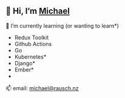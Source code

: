 ## 👋  Hi, I’m  <a href="https://michaelrausch.nz/">Michael</a>        



🌱 I’m currently learning (or wanting to learn*)
  - Redux Toolkit
  - Github Actions
  - Go
  - Kubernetes*
  - Django*
  - Ember*
  - 

📫 email: michael@rausch.nz



<!--
**michaelrausch/michaelrausch** is a ✨ _special_ ✨ repository because its `README.md` (this file) appears on your GitHub profile.

Here are some ideas to get you started:

- 👯 I’m looking to collaborate on ...
- 🤔 I’m looking for help with ...
- 💬 Ask me about ...
- 😄 Pronouns: ...
- ⚡ Fun fact: ...
-->








